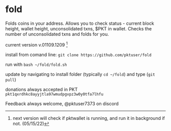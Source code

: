 # fold
Folds coins in your address. Allows you to check status - current block height, wallet height, unconsolidated txns, $PKT in wallet.
Checks the number of unconsolidated txns and folds for you.


current version v.01109.1209 [^1]

install from comand line:
`git clone https://github.com/pktuser/fold`

run with `bash ~/fold/fold.sh`

update by navigating to install folder (typically `cd ~/fold`) and type (`git pull`)

donations always accepted in PKT `pkt1qxrdhkc8ayyjtla97wmudpgvpz3w0y0tfa7lhfu`

Feedback always welcome, @pktuser7373 on discord


[^1]: next version will check if pktwallet is running, and run it in background if not. (05/15/22)
